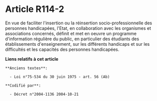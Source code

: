 # Article R114-2

En vue de faciliter l'insertion ou la réinsertion socio-professionnelle des personnes handicapées, l'Etat, en collaboration
avec les organismes et associations concernés, définit et met en oeuvre un programme d'information régulière du public, en
particulier des étudiants des établissements d'enseignement, sur les différents handicaps et sur les difficultés et les
capacités des personnes handicapées.

**Liens relatifs à cet article**

	**Anciens textes**:

	  - Loi n°75-534 du 30 juin 1975 - art. 56 (Ab)

	**Codifié par**:

	  - Décret n°2004-1136 2004-10-21
